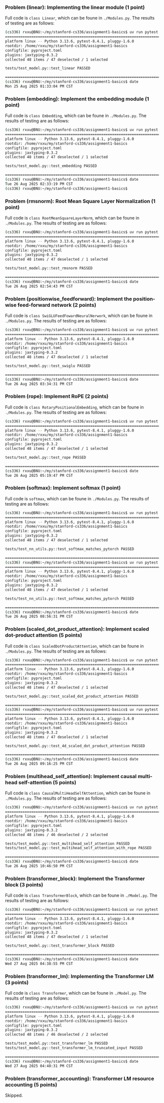 ### Problem (linear): Implementing the linear module (1 point)

Full code is ```class Linear```, which can be foune in ```./Modules.py```. The results of testing are as follows:
``` sh
(cs336) rxxu@BNU:~/my/stanford-cs336/assignment1-basics$ uv run pytest -k test_linear
======================================================================================== test session starts ========================================================================================
platform linux -- Python 3.13.6, pytest-8.4.1, pluggy-1.6.0
rootdir: /home/rxxu/my/stanford-cs336/assignment1-basics
configfile: pyproject.toml
plugins: jaxtyping-0.3.2
collected 48 items / 47 deselected / 1 selected                                                                                                                                                     

tests/test_model.py::test_linear PASSED

================================================================================= 1 passed, 47 deselected in 0.87s ==================================================================================
(cs336) rxxu@BNU:~/my/stanford-cs336/assignment1-basics$ date
Mon 25 Aug 2025 01:33:04 PM CST
```

### Problem (embedding): Implement the embedding module (1 point)

Full code is ```class Embedding```, which can be foune in ```./Modules.py```. The results of testing are as follows:
```sh
(cs336) rxxu@BNU:~/my/stanford-cs336/assignment1-basics$ uv run pytest -k test_embedding
======================================================================================== test session starts ========================================================================================
platform linux -- Python 3.13.6, pytest-8.4.1, pluggy-1.6.0
rootdir: /home/rxxu/my/stanford-cs336/assignment1-basics
configfile: pyproject.toml
plugins: jaxtyping-0.3.2
collected 48 items / 47 deselected / 1 selected                                                                                                                                                     

tests/test_model.py::test_embedding PASSED

================================================================================= 1 passed, 47 deselected in 0.09s ==================================================================================
(cs336) rxxu@BNU:~/my/stanford-cs336/assignment1-basics$ date
Tue 26 Aug 2025 02:33:19 PM CST
(cs336) rxxu@BNU:~/my/stanford-cs336/assignment1-basics$ 
```

### Problem (rmsnorm): Root Mean Square Layer Normalization (1 point)

Full code is ```class RootMeanSquareLayerNorm```, which can be foune in ```./Modules.py```. The results of testing are as follows:
```sh
(cs336) rxxu@BNU:~/my/stanford-cs336/assignment1-basics$ uv run pytest -k test_rmsnorm
======================================================================================== test session starts ========================================================================================
platform linux -- Python 3.13.6, pytest-8.4.1, pluggy-1.6.0
rootdir: /home/rxxu/my/stanford-cs336/assignment1-basics
configfile: pyproject.toml
plugins: jaxtyping-0.3.2
collected 48 items / 47 deselected / 1 selected                                                                                                                                                     

tests/test_model.py::test_rmsnorm PASSED

================================================================================= 1 passed, 47 deselected in 0.07s ==================================================================================
(cs336) rxxu@BNU:~/my/stanford-cs336/assignment1-basics$ date
Tue 26 Aug 2025 02:54:43 PM CST
```

### Problem (positionwise_feedforward): Implement the position-wise feed-forward network (2 points)

Full code is ```class SwiGLUFeedFowardNeuralNerwork```, which can be foune in ```./Modules.py```. The results of testing are as follows:
```sh
(cs336) rxxu@BNU:~/my/stanford-cs336/assignment1-basics$ uv run pytest -k test_swiglu
================================================================================================ test session starts =================================================================================================
platform linux -- Python 3.13.6, pytest-8.4.1, pluggy-1.6.0
rootdir: /home/rxxu/my/stanford-cs336/assignment1-basics
configfile: pyproject.toml
plugins: jaxtyping-0.3.2
collected 48 items / 47 deselected / 1 selected                                                                                                                                                                      

tests/test_model.py::test_swiglu PASSED

========================================================================================== 1 passed, 47 deselected in 0.86s ==========================================================================================
(cs336) rxxu@BNU:~/my/stanford-cs336/assignment1-basics$ date
Tue 26 Aug 2025 03:34:31 PM CST
```

### Problem (rope): Implement RoPE (2 points)

Full code is ```class RotaryPositionalEmbedding```, which can be foune in ```./Modules.py```. The results of testing are as follows:
```sh
(cs336) rxxu@BNU:~/my/stanford-cs336/assignment1-basics$ uv run pytest -k test_rope
======================================================================================== test session starts ========================================================================================
platform linux -- Python 3.13.6, pytest-8.4.1, pluggy-1.6.0
rootdir: /home/rxxu/my/stanford-cs336/assignment1-basics
configfile: pyproject.toml
plugins: jaxtyping-0.3.2
collected 48 items / 47 deselected / 1 selected                                                                                                                                                     

tests/test_model.py::test_rope PASSED

================================================================================= 1 passed, 47 deselected in 0.06s ==================================================================================
(cs336) rxxu@BNU:~/my/stanford-cs336/assignment1-basics$ date
Tue 26 Aug 2025 05:19:47 PM CST
```

### Problem (softmax): Implement softmax (1 point)

Full code is ```softmax```, which can be foune in ```./Modules.py```. The results of testing are as follows:
```sh
(cs336) rxxu@BNU:~/my/stanford-cs336/assignment1-basics$ uv run pytest -k test_softmax
======================================================================================== test session starts ========================================================================================
platform linux -- Python 3.13.6, pytest-8.4.1, pluggy-1.6.0
rootdir: /home/rxxu/my/stanford-cs336/assignment1-basics
configfile: pyproject.toml
plugins: jaxtyping-0.3.2
collected 48 items / 47 deselected / 1 selected                                                                                                                                                     

tests/test_nn_utils.py::test_softmax_matches_pytorch PASSED

================================================================================= 1 passed, 47 deselected in 0.07s ==================================================================================
(cs336) rxxu@BNU:~/my/stanford-cs336/assignment1-basics$ uv run pytest -k test_softmax_matches_pytorch
======================================================================================== test session starts ========================================================================================
platform linux -- Python 3.13.6, pytest-8.4.1, pluggy-1.6.0
rootdir: /home/rxxu/my/stanford-cs336/assignment1-basics
configfile: pyproject.toml
plugins: jaxtyping-0.3.2
collected 48 items / 47 deselected / 1 selected                                                                                                                                                     

tests/test_nn_utils.py::test_softmax_matches_pytorch PASSED

================================================================================= 1 passed, 47 deselected in 0.11s ==================================================================================
(cs336) rxxu@BNU:~/my/stanford-cs336/assignment1-basics$ date
Tue 26 Aug 2025 08:56:31 PM CST
```

### Problem (scaled_dot_product_attention): Implement scaled dot-product attention (5 points)

Full code is ```class ScaledDotProductAttention```, which can be foune in ```./Modules.py```. The results of testing are as follows:
```sh
(cs336) rxxu@BNU:~/my/stanford-cs336/assignment1-basics$ uv run pytest -k test_scaled_dot_product_attention
======================================================================================== test session starts ========================================================================================
platform linux -- Python 3.13.6, pytest-8.4.1, pluggy-1.6.0
rootdir: /home/rxxu/my/stanford-cs336/assignment1-basics
configfile: pyproject.toml
plugins: jaxtyping-0.3.2
collected 48 items / 47 deselected / 1 selected                                                                                                                                                     

tests/test_model.py::test_scaled_dot_product_attention PASSED

================================================================================= 1 passed, 47 deselected in 0.85s ==================================================================================
(cs336) rxxu@BNU:~/my/stanford-cs336/assignment1-basics$ uv run pytest -k test_4d_scaled_dot_product_attention
======================================================================================== test session starts ========================================================================================
platform linux -- Python 3.13.6, pytest-8.4.1, pluggy-1.6.0
rootdir: /home/rxxu/my/stanford-cs336/assignment1-basics
configfile: pyproject.toml
plugins: jaxtyping-0.3.2
collected 48 items / 47 deselected / 1 selected                                                                                                                                                     

tests/test_model.py::test_4d_scaled_dot_product_attention PASSED

================================================================================= 1 passed, 47 deselected in 0.87s ==================================================================================
(cs336) rxxu@BNU:~/my/stanford-cs336/assignment1-basics$ date
Tue 26 Aug 2025 09:16:25 PM CST
```

### Problem (multihead_self_attention): Implement causal multi-head self-attention (5 points)

Full code is ```class CausalMultiHeadSelfAttention```, which can be foune in ```./Modules.py```. The results of testing are as follows:
```sh
(cs336) rxxu@BNU:~/my/stanford-cs336/assignment1-basics$ uv run pytest -k test_multihead_self_attention
======================================================================================== test session starts ========================================================================================
platform linux -- Python 3.13.6, pytest-8.4.1, pluggy-1.6.0
rootdir: /home/rxxu/my/stanford-cs336/assignment1-basics
configfile: pyproject.toml
plugins: jaxtyping-0.3.2
collected 48 items / 46 deselected / 2 selected                                                                                                                                                     

tests/test_model.py::test_multihead_self_attention PASSED
tests/test_model.py::test_multihead_self_attention_with_rope PASSED

================================================================================= 2 passed, 46 deselected in 0.88s ==================================================================================
(cs336) rxxu@BNU:~/my/stanford-cs336/assignment1-basics$ date
Tue 26 Aug 2025 10:46:50 PM CST
```

### Problem (transformer_block): Implement the Transformer block (3 points)

Full code is ```class TransformerBlock```, which can be foune in ```./Model.py```. The results of testing are as follows:
```sh
(cs336) rxxu@BNU:~/my/stanford-cs336/assignment1-basics$ uv run pytest -k test_transformer_block
================================================================================================ test session starts =================================================================================================
platform linux -- Python 3.13.6, pytest-8.4.1, pluggy-1.6.0
rootdir: /home/rxxu/my/stanford-cs336/assignment1-basics
configfile: pyproject.toml
plugins: jaxtyping-0.3.2
collected 48 items / 47 deselected / 1 selected                                                                                                                                                                      

tests/test_model.py::test_transformer_block PASSED

========================================================================================== 1 passed, 47 deselected in 0.98s ==========================================================================================
(cs336) rxxu@BNU:~/my/stanford-cs336/assignment1-basics$ date
Wed 27 Aug 2025 04:38:55 PM CST
```

### Problem (transformer_lm): Implementing the Transformer LM (3 points)

Full code is ```class Transformer```, which can be foune in ```./Model.py```. The results of testing are as follows:
```sh
(cs336) rxxu@BNU:~/my/stanford-cs336/assignment1-basics$ uv run pytest -k test_transformer_lm
================================================================================================ test session starts =================================================================================================
platform linux -- Python 3.13.6, pytest-8.4.1, pluggy-1.6.0
rootdir: /home/rxxu/my/stanford-cs336/assignment1-basics
configfile: pyproject.toml
plugins: jaxtyping-0.3.2
collected 48 items / 46 deselected / 2 selected                                                                                                                                                                      

tests/test_model.py::test_transformer_lm PASSED
tests/test_model.py::test_transformer_lm_truncated_input PASSED

========================================================================================== 2 passed, 46 deselected in 0.95s ==========================================================================================
(cs336) rxxu@BNU:~/my/stanford-cs336/assignment1-basics$ date
Wed 27 Aug 2025 04:40:31 PM CST
```

### Problem (transformer_accounting): Transformer LM resource accounting (5 points)

Skipped.